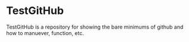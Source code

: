 # TestGitHub

TestGitHub is a repository for showing the bare minimums of github and how to manuever, function, etc.
